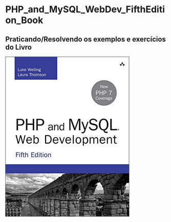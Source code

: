 # PHP_and_MySQL_WebDev_FifthEdition_Book
## Praticando/Resolvendo os exemplos e exercícios do Livro

![Capa Livro](https://github.com/alansousa92/PHP_and_MySQL_WebDev_FifthEdition_Book/blob/main/PHP_and_MySQL_WebDev_FifthEdition_Book.jpg)

